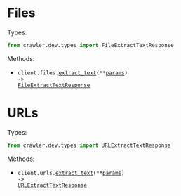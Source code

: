 # Files

Types:

```python
from crawler.dev.types import FileExtractTextResponse
```

Methods:

- <code title="post /v1/files/text">client.files.<a href="./src/crawler/dev/resources/files.py">extract_text</a>(\*\*<a href="src/crawler/dev/types/file_extract_text_params.py">params</a>) -> <a href="./src/crawler/dev/types/file_extract_text_response.py">FileExtractTextResponse</a></code>

# URLs

Types:

```python
from crawler.dev.types import URLExtractTextResponse
```

Methods:

- <code title="post /v1/urls/text">client.urls.<a href="./src/crawler/dev/resources/urls.py">extract_text</a>(\*\*<a href="src/crawler/dev/types/url_extract_text_params.py">params</a>) -> <a href="./src/crawler/dev/types/url_extract_text_response.py">URLExtractTextResponse</a></code>
